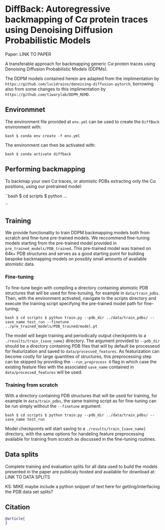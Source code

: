 # DiffBack: Autoregressive backmapping of C$\alpha$ protein traces using Denoising Diffusion Probabilistic Models

Paper: LINK TO PAPER

A transferable approach for backmapping generic C$\alpha$ protein traces using Denoising Diffusion Probabilistic Models (DDPMs).

The DDPM models contained herein are adapted from the implimentation by `https://github.com/lucidrains/denoising-diffusion-pytorch`, borrowing also from some changes to this implimentation by `https://github.com/tiwarylab/DDPM_REMD`. 


## Environmnet

The environment file provided at `env.yml` can be used to create the `DiffBack` environment with:

``bash
$ conda env create -f env.yml
``

The environment can then be activated with:

``bash
$ conda activate diffback
``

## Performing backmapping

To backmap your own C$\alpha$ traces, or atomistic PDBs extracting only the C$\alpha$ positions, using our pretrained model:

``bash
$ cd scripts
$ python ...

``

## Training

We provide functionality to train DDPM backmapping models both from scratch and fine-tune pre-trained models. We reccommend fine-tuning models starting from the pre-trained model provided in `pre_trained_models/PDB_trained`. This pre-trained model was trained on 64k+ PDB structures and serves as a good starting point for building bespoke backmapping models on possibly small amounts of available atomistic data. 


### Fine-tuning

To fine-tune begin with compiling a directory containing atomistic PDB structures that will be used for fine-tunuing, for example in `data/train_pdbs`. Then, with the environment activated, navigate to the scripts directory and execute the training script specifying the pre-trained model path for fine-tuning;

``bash
$ cd scripts
$ python train.py --pdb_dir ../data/train_pdbs/ --save_name test_run --finetune ../pre_trained_models/PDB_trained/model.pt
``

The model will begin training and periodically output checkpoints to a `./results/train_{save_name}` directory. The argument provided to `--pdb_dir` should be a directory containing PDB files that will by default be processesd for featurization and saved to `data/processed_features`. As featurization can become costly for large quantities of structures, this preprocessing step can be skipped by providing the `--run_preprocess 0` flag in which case the existing feature files with the associated `save_name` contained in `data/processed_features` will be used. 

### Training from scratch 

With a directory containing PDB structures that will be used for training, for example in `data/train_pdbs`, the same training script as for fine-tuning can be run simply without the `--finetune` argument:

``bash
$ cd scripts
$ python train.py --pdb_dir ../data/train_pdbs/ --save_name test_run 
``

Model checkpoints will start saving to a `./results/train_{save_name}` directory, with the same options for handeling feature preprocessing available for training from scratch as discussed in the fine-tuning routines. 

## Data splits

Complete training and evaluation splits for all data used to build the models presented in the paper are publicaly hosted and available for download at: LINK TO DATA SPLITS

KS: MIKE maybe include a python snippet of text here for getting/interfacing the PDB data set splits? 

## Citation

```bibtex
@article{
}
```
